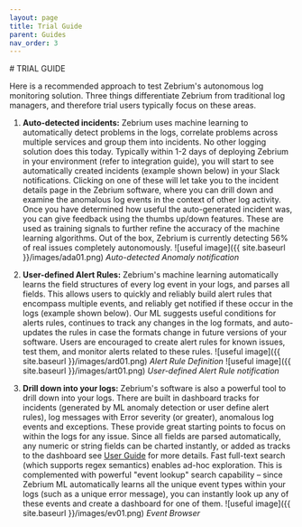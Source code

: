 ```yaml
---
layout: page
title: Trial Guide
parent: Guides
nav_order: 3
---
```

<link rel="shortcut icon" type="image/x-icon" href="{{ site.baseurl }}/images/favicon.ico?" >
# TRIAL GUIDE

Here is a recommended approach to test Zebrium's autonomous log monitoring solution. Three things differentiate Zebrium from traditional log managers, and therefore trial users typically focus on these areas.

1. **Auto-detected incidents:** Zebrium uses machine learning to automatically detect problems in the logs, correlate problems across multiple services and group them into incidents. No other logging solution does this today. Typically within 1-2 days of deploying Zebrium in your environment (refer to integration guide), you will start to see automatically created incidents (example shown below) in your Slack notifications. Clicking on one of these will let take you to the incident details page in the Zebrium software, where you can drill down and examine the anomalous log events in the context of other log activity. Once you have determined how useful the auto-generated incident was, you can give feedback using the thumbs up/down features. These are used as training signals to further refine the accuracy of the machine learning algorithms. Out of the box, Zebrium is currently detecting 56% of real issues completely autonomously.
    ![useful image]({{ site.baseurl }}/images/ada01.png)
    *Auto-detected Anomaly notification*

2. **User-defined Alert Rules:** Zebrium's machine learning automatically learns the field structures of every log event in your logs, and parses all fields. This allows users to quickly and reliably build alert rules that encompass multiple events, and reliably get notified if these occur in the logs (example shown below). Our ML suggests useful conditions for alerts rules, continues to track any changes in the log formats, and auto-updates the rules in case the formats change in future versions of your software. Users are encouraged to create alert rules for known issues, test them, and monitor alerts related to these rules.
    ![useful image]({{ site.baseurl }}/images/ard01.png)
    *Alert Rule Definition*
    ![useful image]({{ site.baseurl }}/images/art01.png)
    *User-defined Alert Rule notification*

3. **Drill down into your logs:** Zebrium's software is also a powerful tool to drill down into your logs. There are built in dashboard tracks for incidents (generated by ML anomaly detection or user define alert rules), log messages with Error severity (or greater), anomalous log events and exceptions. These provide great starting points to focus on within the logs for any issue. Since all fields are parsed automatically, any numeric or string fields can be charted instantly, or added as tracks to the dashboard see [User Guide](./user_guide.html) for more details. Fast full-text search (which supports regex semantics) enables ad-hoc exploration. This is complemented with powerful "event lookup" search capability – since Zebrium ML automatically learns all the unique event types within your logs (such as a unique error message), you can instantly look up any of these events and create a dashboard for one of them.
    ![useful image]({{ site.baseurl }}/images/ev01.png)
    *Event Browser*
